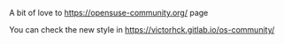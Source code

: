 A bit of love to https://opensuse-community.org/ page

You can check the new style in https://victorhck.gitlab.io/os-community/
